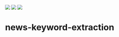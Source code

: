 <img src="https://img.shields.io/badge/Python-3776AB?style=for-the-badge&logo=Python&logoColor=white"> <img src="https://img.shields.io/badge/Neo4j-4581C3?style=for-the-badge&logo=Neo4j&logoColor=white"> <img src="https://img.shields.io/badge/GitHub-181717?style=for-the-badge&logo=GitHub&logoColor=white">

# news-keyword-extraction
